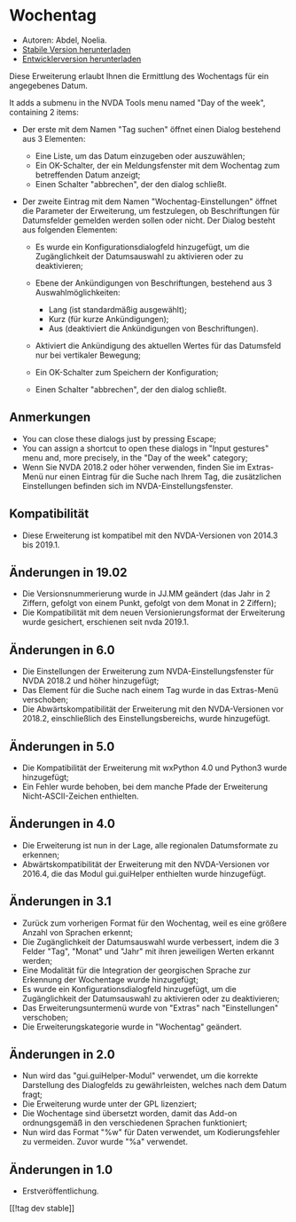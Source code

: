 # Wochentag #

* Autoren: Abdel, Noelia.
* [Stabile Version herunterladen][1]
* [Entwicklerversion herunterladen][2]

Diese Erweiterung erlaubt Ihnen die Ermittlung des Wochentags für ein
angegebenes Datum.

It adds a submenu in the NVDA Tools menu named "Day of the week", containing
2 items:

* Der erste mit dem Namen "Tag suchen" öffnet einen Dialog bestehend aus 3
  Elementen:

    * Eine Liste, um das Datum einzugeben oder auszuwählen;
    * Ein OK-Schalter, der ein Meldungsfenster mit dem Wochentag zum
      betreffenden Datum anzeigt;
    * Einen Schalter "abbrechen", der den dialog schließt.

* Der zweite Eintrag mit dem Namen "Wochentag-Einstellungen" öffnet die
  Parameter der Erweiterung, um festzulegen, ob Beschriftungen für
  Datumsfelder gemelden werden sollen oder nicht. Der Dialog besteht aus
  folgenden Elementen:

    * Es wurde ein Konfigurationsdialogfeld hinzugefügt, um die
      Zugänglichkeit der Datumsauswahl zu aktivieren oder zu deaktivieren;
    * Ebene der Ankündigungen von Beschriftungen, bestehend aus 3
      Auswahlmöglichkeiten:

        * Lang (ist standardmäßig ausgewählt);
        * Kurz (für kurze Ankündigungen);
        * Aus (deaktiviert die Ankündigungen von Beschriftungen).

    * Aktiviert die Ankündigung des aktuellen Wertes für das Datumsfeld nur
      bei vertikaler Bewegung;
    * Ein OK-Schalter zum Speichern der Konfiguration;
    * Einen Schalter "abbrechen", der den dialog schließt.

## Anmerkungen ##

* You can close these dialogs just by pressing Escape;
* You can assign a shortcut to open these dialogs in "Input gestures" menu
  and, more precisely, in the "Day of the week" category;
* Wenn Sie NVDA 2018.2 oder höher verwenden, finden Sie im Extras-Menü nur
  einen Eintrag für die Suche nach Ihrem Tag, die zusätzlichen Einstellungen
  befinden sich im NVDA-Einstellungsfenster.

## Kompatibilität ##

* Diese Erweiterung ist kompatibel mit den NVDA-Versionen von 2014.3 bis
  2019.1.

## Änderungen in 19.02 ##

* Die Versionsnummerierung wurde in JJ.MM geändert (das Jahr in 2 Ziffern,
  gefolgt von einem Punkt, gefolgt von dem Monat in 2 Ziffern);
* Die Kompatibilität mit dem neuen Versionierungsformat der Erweiterung
  wurde gesichert, erschienen seit nvda 2019.1.

## Änderungen in 6.0 ##

* Die Einstellungen der Erweiterung zum NVDA-Einstellungsfenster für NVDA
  2018.2 und höher hinzugefügt;
* Das Element für die Suche nach einem Tag wurde in das Extras-Menü
  verschoben;
* Die Abwärtskompatibilität der Erweiterung mit den NVDA-Versionen vor
  2018.2, einschließlich des Einstellungsbereichs, wurde hinzugefügt.

## Änderungen in 5.0 ##

* Die Kompatibilität der Erweiterung mit wxPython 4.0 und Python3 wurde
  hinzugefügt;
* Ein Fehler wurde behoben, bei dem manche Pfade der Erweiterung
  Nicht-ASCII-Zeichen enthielten.

## Änderungen in 4.0 ##

* Die Erweiterung ist nun in der Lage, alle regionalen Datumsformate zu
  erkennen;
* Abwärtskompatibilität der Erweiterung mit den NVDA-Versionen vor 2016.4,
  die das Modul gui.guiHelper enthielten wurde hinzugefügt.

## Änderungen in 3.1 ##

* Zurück zum vorherigen Format für den Wochentag, weil es eine größere
  Anzahl von Sprachen erkennt;
* Die Zugänglichkeit der Datumsauswahl wurde verbessert, indem die 3 Felder
  "Tag", "Monat" und "Jahr" mit ihren jeweiligen Werten erkannt werden;
* Eine Modalität für die Integration der georgischen Sprache zur Erkennung
  der Wochentage wurde hinzugefügt;
* Es wurde ein Konfigurationsdialogfeld hinzugefügt, um die Zugänglichkeit
  der Datumsauswahl zu aktivieren oder zu deaktivieren;
* Das Erweiterungsuntermenü wurde von "Extras" nach "Einstellungen"
  verschoben;
* Die Erweiterungskategorie wurde in "Wochentag" geändert.

## Änderungen in 2.0 ##

* Nun wird das "gui.guiHelper-Modul" verwendet, um die korrekte Darstellung
  des Dialogfelds zu gewährleisten, welches nach dem Datum fragt;
* Die Erweiterung wurde unter der GPL lizenziert;
* Die Wochentage sind übersetzt worden, damit das Add-on ordnungsgemäß in
  den verschiedenen Sprachen funktioniert;
* Nun wird das Format "%w" für Daten verwendet, um Kodierungsfehler zu
  vermeiden. Zuvor wurde "%a" verwendet.

## Änderungen in 1.0 ##

* Erstveröffentlichung.

[[!tag dev stable]]

[1]: https://addons.nvda-project.org/files/get.php?file=dw

[2]: https://addons.nvda-project.org/files/get.php?file=dw-dev
